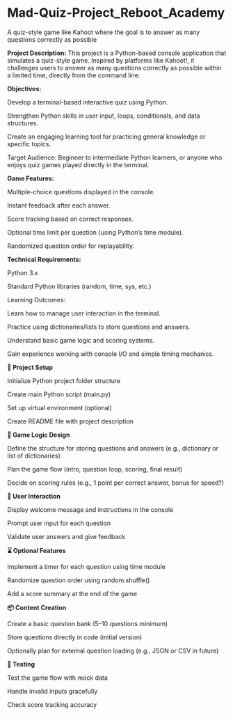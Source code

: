 # Mad-Quiz-Project_Reboot_Academy
A quiz-style game like Kahoot where the goal is to answer as many questions correctly as possible

**Project Description:**
This project is a Python-based console application that simulates a quiz-style game. Inspired by platforms like Kahoot!, it challenges users to answer as many questions correctly as possible within a limited time, directly from the command line.

**Objectives:**

Develop a terminal-based interactive quiz using Python.

Strengthen Python skills in user input, loops, conditionals, and data structures.

Create an engaging learning tool for practicing general knowledge or specific topics.

Target Audience:
Beginner to intermediate Python learners, or anyone who enjoys quiz games played directly in the terminal.

**Game Features:**

Multiple-choice questions displayed in the console.

Instant feedback after each answer.

Score tracking based on correct responses.

Optional time limit per question (using Python’s time module).

Randomized question order for replayability.

**Technical Requirements:**

Python 3.x

Standard Python libraries (random, time, sys, etc.)

Learning Outcomes:

Learn how to manage user interaction in the terminal.

Practice using dictionaries/lists to store questions and answers.

Understand basic game logic and scoring systems.

Gain experience working with console I/O and simple timing mechanics.

**🔧 Project Setup**

 Initialize Python project folder structure

 Create main Python script (main.py)

 Set up virtual environment (optional)

 Create README file with project description

**🧠 Game Logic Design**

 Define the structure for storing questions and answers (e.g., dictionary or list of dictionaries)

 Plan the game flow (intro, question loop, scoring, final result)

 Decide on scoring rules (e.g., 1 point per correct answer, bonus for speed?)

**💬 User Interaction**

 Display welcome message and instructions in the console

 Prompt user input for each question

 Validate user answers and give feedback

**⌛ Optional Features**

 Implement a timer for each question using time module

 Randomize question order using random.shuffle()

 Add a score summary at the end of the game

**📦 Content Creation**

 Create a basic question bank (5–10 questions minimum)

 Store questions directly in code (initial version)

 Optionally plan for external question loading (e.g., JSON or CSV in future)

**🧪 Testing**

 Test the game flow with mock data

 Handle invalid inputs gracefully

 Check score tracking accuracy

